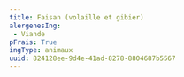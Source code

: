 ```yaml
---
title: Faisan (volaille et gibier)
alergenesIng:
 - Viande
pFrais: True
ingType: animaux
uuid: 824128ee-9d4e-41ad-8278-8804687b5567
---
```

